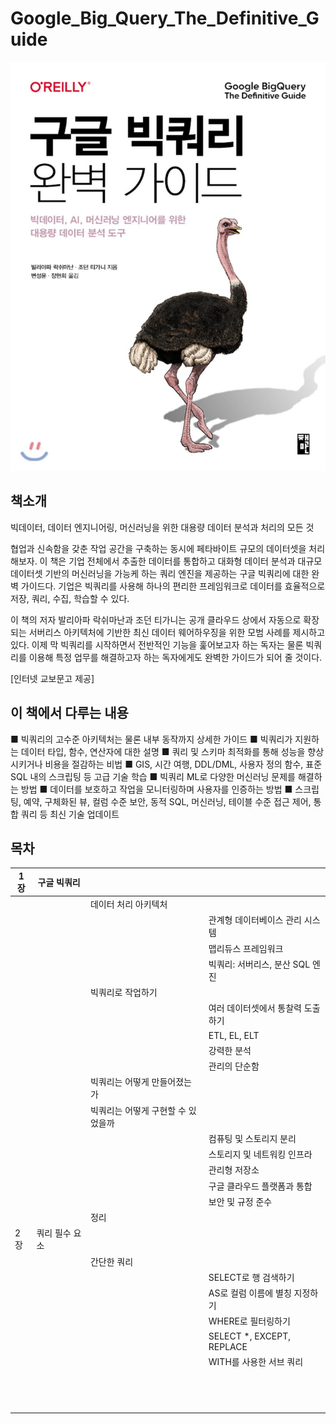 # Google_Big_Query_The_Definitive_Guide

![book](image/book_image.jpg)

## 책소개 
빅데이터, 데이터 엔지니어링, 머신러닝을 위한 대용량 데이터 분석과 처리의 모든 것

협업과 신속함을 갖춘 작업 공간을 구축하는 동시에 페타바이트 규모의 데이터셋을 처리해보자. 이 책은 기업 전체에서 추출한 데이터를 통합하고 대화형 데이터 분석과 대규모 데이터셋 기반의 머신러닝을 가능케 하는 쿼리 엔진을 제공하는 구글 빅쿼리에 대한 완벽 가이드다. 기업은 빅쿼리를 사용해 하나의 편리한 프레임워크로 데이터를 효율적으로 저장, 쿼리, 수집, 학습할 수 있다.

이 책의 저자 발리아파 락쉬마난과 조던 티가니는 공개 클라우드 상에서 자동으로 확장되는 서버리스 아키텍처에 기반한 최신 데이터 웨어하우징을 위한 모범 사례를 제시하고 있다. 이제 막 빅쿼리를 시작하면서 전반적인 기능을 훑어보고자 하는 독자는 물론 빅쿼리를 이용해 특정 업무를 해결하고자 하는 독자에게도 완벽한 가이드가 되어 줄 것이다.

[인터넷 교보문고 제공]

## 이 책에서 다루는 내용 
■ 빅쿼리의 고수준 아키텍처는 물론 내부 동작까지 상세한 가이드
■ 빅쿼리가 지원하는 데이터 타입, 함수, 연산자에 대한 설명
■ 쿼리 및 스키마 최적화를 통해 성능을 향상시키거나 비용을 절감하는 비법
■ GIS, 시간 여행, DDL/DML, 사용자 정의 함수, 표준 SQL 내의 스크립팅 등 고급 기술 학습
■ 빅쿼리 ML로 다양한 머신러닝 문제를 해결하는 방법
■ 데이터를 보호하고 작업을 모니터링하며 사용자를 인증하는 방법
■ 스크립팅, 예약, 구체화된 뷰, 컬럼 수준 보안, 동적 SQL, 머신러닝, 테이블 수준 접근 제어, 통합 쿼리 등 최신 기술 업데이트

## 목차 
|1장|구글 빅쿼리|||
|-|-|-|-|
|||데이터 처리 아키텍처||
||||관계형 데이터베이스 관리 시스템|
||||맵리듀스 프레임워크|
||||빅쿼리: 서버리스, 분산 SQL 엔진|
|||빅쿼리로 작업하기||
||||여러 데이터셋에서 통찰력 도출하기|
||||ETL, EL, ELT|
||||강력한 분석|
||||관리의 단순함|
|||빅쿼리는 어떻게 만들어졌는가||
|||빅쿼리는 어떻게 구현할 수 있었을까||
||||컴퓨팅 및 스토리지 분리|
||||스토리지 및 네트워킹 인프라|
||||관리형 저장소|
||||구글 클라우드 플랫폼과 통합|
||||보안 및 규정 준수|
|||정리||
|2장|쿼리 필수 요소|||
|||간단한 쿼리||
||||SELECT로 행 검색하기|
||||AS로 컬럼 이름에 별칭 지정하기|
||||WHERE로 필터링하기|
||||SELECT *, EXCEPT, REPLACE|
||||WITH를 사용한 서브 쿼리|
|||||
|||||
|||||
|||||
|||||
|||||
|||||
|||||
|||||
|||||
|||||
|||||
|||||


